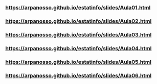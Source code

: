 ### https://arpanosso.github.io/estatinfo/slides/Aula01.html
### https://arpanosso.github.io/estatinfo/slides/Aula02.html
### https://arpanosso.github.io/estatinfo/slides/Aula03.html
### https://arpanosso.github.io/estatinfo/slides/Aula04.html
### https://arpanosso.github.io/estatinfo/slides/Aula05.html
### https://arpanosso.github.io/estatinfo/slides/Aula06.html
